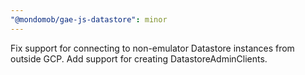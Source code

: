 ```yaml
---
"@mondomob/gae-js-datastore": minor
---
```


Fix support for connecting to non-emulator Datastore instances from outside GCP. Add support for creating DatastoreAdminClients.
